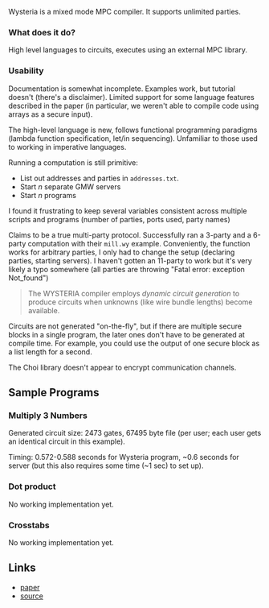 Wysteria is a mixed mode MPC compiler. It supports unlimited parties.

### What does it do?
High level languages to  circuits, executes using an external MPC library.

### Usability
Documentation is somewhat incomplete. Examples work, but tutorial doesn't (there's a disclaimer). Limited support for some language features described in the paper (in particular, we weren't able to compile code using arrays as a secure input).

The high-level language is new, follows functional programming paradigms (lambda function specification, let/in sequencing). Unfamiliar to those used to working in imperative languages.

Running a computation is still primitive:  
- List out addresses and parties in `addresses.txt`. 
- Start _n_ separate GMW servers
- Start _n_ programs

I found it frustrating to keep several variables consistent across multiple scripts and programs (number of parties, ports used, party names)

Claims to be a true multi-party protocol. Successfully ran a 3-party and a 6-party computation with their `mill.wy` example. Conveniently, the function works for arbitrary parties, I only had to change the setup (declaring parties, starting servers). I haven't gotten an 11-party to work but it's very likely a typo somewhere (all parties are throwing "Fatal error: exception Not_found")

> The WYSTERIA compiler employs _dynamic circuit generation_ to produce circuits when unknowns (like wire bundle lengths) become available.

Circuits are not generated "on-the-fly", but if there are multiple secure blocks in a single program, the later ones don't have to be generated at compile time. For example, you could use the output of one secure block as a list length for a second.

The Choi library doesn't appear to encrypt communication channels.

## Sample Programs

### Multiply 3 Numbers
Generated circuit size: 2473 gates, 67495 byte file (per user; each user gets an identical circuit in this example).

Timing: 0.572-0.588 seconds for Wysteria program, ~0.6 seconds for server (but this also requires some time (~1 sec) to set up).

### Dot product
No working implementation yet. 

### Crosstabs
No working implementation yet.

## Links
- [paper](http://www.cs.umd.edu/~aseem/wysteria-tr.pdf)
- [source](https://bitbucket.org/aseemr/wysteria/wiki/Home)